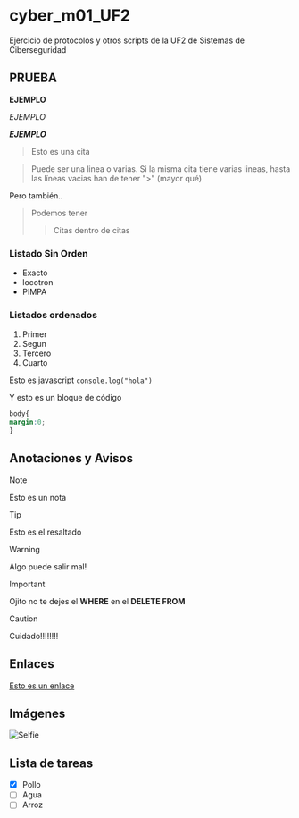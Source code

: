 # cyber_m01_UF2
Ejercicio de protocolos y otros scripts de la UF2 de Sistemas de Ciberseguridad

## PRUEBA

**EJEMPLO**

*EJEMPLO*

***EJEMPLO***

> Esto es una cita

> Puede ser una linea o varias. Si la misma cita tiene varias lineas, hasta
> las líneas vacias han de tener ">" (mayor qué)


Pero también..

> Podemos tener
>> Citas dentro de citas 

### Listado Sin Orden
- Exacto
- locotron
- PIMPA

### Listados ordenados

1. Primer
2. Segun
3. Tercero
4. Cuarto

Esto es javascript `console.log("hola")`

Y esto es un bloque de código

```css
body{
margin:0;
}
```

## Anotaciones y Avisos

> [!NOTE]
> Esto es un nota

> [!TIP]
> Esto es el resaltado

> [!WARNING]
> Algo puede salir mal!

> [!IMPORTANT]
> Ojito no te dejes el **WHERE** en el **DELETE FROM**

> [!CAUTION]
> Cuidado!!!!!!!!

## Enlaces

[Esto es un enlace](https://enti.cat)

## Imágenes

![Selfie](https://encrypted-tbn2.gstatic.com/images?q=tbn:ANd9GcRGg7_jrxyIPcao3DR24K5B2LAZpqHS7J0eLoPgzrlP2qNCtDwcGKsEgJriRm7mHqr_r_hBd5iLTzB5pOcXcB0vysnrA4E1fJXjyj07XA)

## Lista de tareas

- [x] Pollo
- [ ] Agua
- [ ] Arroz
